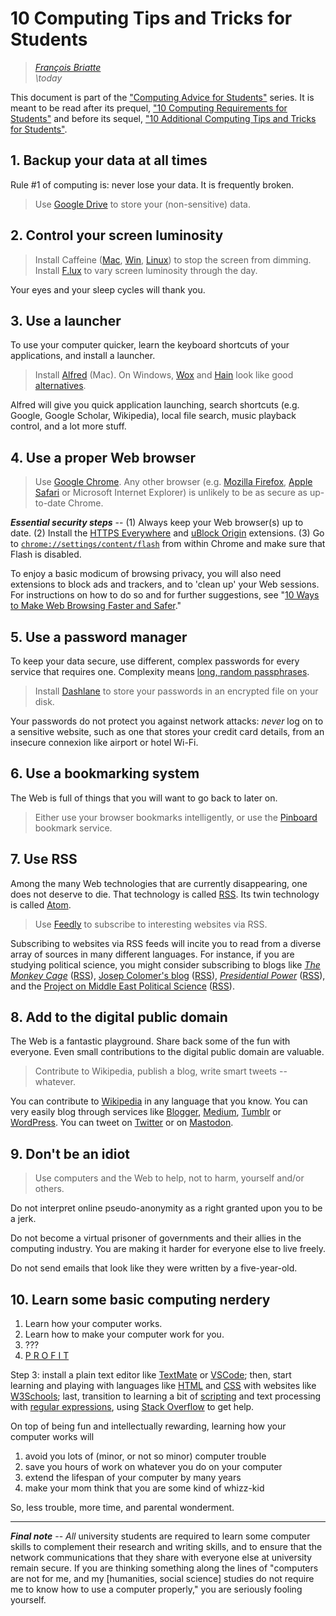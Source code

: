 # 10 Computing Tips and Tricks for Students

> _[François Briatte](mailto:f.briatte@gmail.com)_  
> _\today_

This document is part of the ["Computing Advice for Students"][computing] series. It is meant to be read after its prequel, ["10 Computing Requirements for Students"][student-requirements-pdf] and before its sequel, ["10 Additional Computing Tips and Tricks for Students"][computing-tricks-2-pdf].

[computing]: https://github.com/briatte/computing
[student-requirements-pdf]: https://github.com/briatte/computing/blob/master/01-student-requirements/student-requirements.pdf
[computing-tricks-2-pdf]: https://github.com/briatte/computing/blob/master/03-computing-tricks-2/computing-tricks-2.pdf

## 1. Backup your data at all times

Rule #1 of computing is: never lose your data. It is frequently broken.

> Use [Google Drive][google-drive] to store your (non-sensitive) data.

[google-drive]: https://www.google.com/drive/

## 2. Control your screen luminosity

> Install Caffeine ([Mac][caffeine-mac], [Win][caffeine-win], [Linux][caffeine-linux]) to stop the screen from dimming.  
> Install [F.lux][flux] to vary screen luminosity through the day.

[caffeine-mac]: http://lightheadsw.com/caffeine/
[caffeine-win]: http://www.zhornsoftware.co.uk/caffeine/index.html
[caffeine-linux]: https://github.com/kzar/caffeine
[flux]: https://justgetflux.com/

Your eyes and your sleep cycles will thank you.

## 3. Use a launcher

To use your computer quicker, learn the keyboard shortcuts of your applications, and install a launcher.

> Install [Alfred][alfred] (Mac).  On Windows, [Wox][wox] and [Hain][hain] look like good [alternatives][alfred-alternatives].

[alfred]: https://www.alfredapp.com/
[alfred-alternatives]: https://alternativeto.net/software/alfred/
[wox]: http://www.getwox.com/
[hain]: https://hainproject.github.io/hain/

Alfred will give you quick application launching, search shortcuts (e.g. Google, Google Scholar, Wikipedia), local file search, music playback control, and a lot more stuff.

## 4. Use a proper Web browser

> Use [Google Chrome][chrome]. Any other browser (e.g. [Mozilla Firefox][firefox], [Apple Safari][safari] or Microsoft Internet Explorer) is unlikely to be as secure as up-to-date Chrome.

___Essential security steps___ -- (1) Always keep your Web browser(s) up to date. (2) Install the [HTTPS Everywhere][https-everywhere] and [uBlock Origin][ublock-origin] extensions. (3) Go to [`chrome://settings/content/flash`](chrome://settings/content/flash) from within Chrome and make sure that Flash is disabled.

[chrome]: https://www.google.com/chrome/
[firefox]: https://www.mozilla.org/en-US/firefox/
[safari]: https://www.apple.com/safari/
[https-everywhere]: https://www.eff.org/https-everywhere
[ublock-origin]: https://github.com/gorhill/uBlock

To enjoy a basic modicum of browsing privacy, you will also need extensions to block ads and trackers, and to 'clean up' your Web sessions. For instructions on how to do so and for further suggestions, see "[10 Ways to Make Web Browsing Faster and Safer][web-browsers-pdf]."

[web-browsers-pdf]: https://github.com/briatte/computing/blob/master/05-web-browsers/web-browsers.pdf

## 5. Use a password manager

To keep your data secure, use different, complex passwords for every service that requires one. Complexity means [long, random passphrases][xkcd-passphrase].

> Install [Dashlane][dashlane] to store your passwords in an encrypted file on your disk.

[dashlane]: https://www.dashlane.com/
[xkcd-passphrase]: https://xkcd.com/936/

Your passwords do not protect you against network attacks: _never_ log on to a sensitive website, such as one that stores your credit card details, from an insecure connexion like airport or hotel Wi-Fi.

## 6. Use a bookmarking system

The Web is full of things that you will want to go back to later on.

> Either use your browser bookmarks intelligently, or use the  [Pinboard][pinboard] bookmark service.

[pinboard]: https://pinboard.in/

## 7. Use RSS

Among the many Web technologies that are currently disappearing, one does not deserve to die. That technology is called [RSS][rss]. Its twin technology is called [Atom][atom].

> Use [Feedly][feedly] to subscribe to interesting websites via RSS.

Subscribing to websites via RSS feeds will incite you to read from a diverse array of sources in many different languages. For instance, if you are studying political science, you might consider subscribing to blogs like _[The Monkey Cage][monkey-cage]_ ([RSS][monkey-cage-rss]), [Josep Colomer's blog][josep-colomer] ([RSS][josep-colomer-rss]), *[Presidential Power][presidential-power]* ([RSS][presidential-power-rss]), and the [Project on Middle East Political Science][pomeps] ([RSS][pomeps-rss]).

[rss]: https://en.wikipedia.org/wiki/RSS
[atom]: https://en.wikipedia.org/wiki/Atom_(standard)
[feedly]: https://feedly.com/
[monkey-cage]: https://www.washingtonpost.com/news/monkey-cage/
[monkey-cage-rss]: http://feeds.washingtonpost.com/rss/rss_monkey-cage
[josep-colomer]: https://jcolomer.blogspot.com/
[josep-colomer-rss]: https://jcolomer.blogspot.com/feeds/posts/default
[presidential-power]: http://presidential-power.com/
[presidential-power-rss]: http://presidential-power.com/?feed=rss2
[pomeps]: https://pomeps.org/
[pomeps-rss]: https://pomeps.org/feed/

## 8. Add to the digital public domain

The Web is a fantastic playground. Share back some of the fun with everyone. Even small contributions to the digital public domain are valuable.

> Contribute to Wikipedia, publish a blog, write smart tweets -- whatever.

You can contribute to [Wikipedia][wikipedia] in any language that you know. You can very easily blog through services like [Blogger][blogger], [Medium][medium], [Tumblr][tumblr] or [WordPress][wordpress]. You can tweet on [Twitter][twitter] or on [Mastodon][mastodon].

[wikipedia]: https://www.wikipedia.org/
[blogger]: https://www.blogger.com/
[medium]: https://medium.com/
[tumblr]: https://www.tumblr.com/
[wordpress]: https://wordpress.com/
[twitter]: https://twitter.com/
[mastodon]: https://mastodon.social/

## 9. Don't be an idiot

> Use computers and the Web to help, not to harm, yourself and/or others.

Do not interpret online pseudo-anonymity as a right granted upon you to be a jerk.

Do not become a virtual prisoner of governments and their allies in the computing industry. You are making it harder for everyone else to live freely.

Do not send emails that look like they were written by a five-year-old.

## 10. Learn some basic computing nerdery

1. Learn how your computer works.
2. Learn how to make your computer work for you.
3. ???
4. [P R O F I T](http://knowyourmeme.com/memes/profit)

Step 3: install a plain text editor like [TextMate][textmate] or [VSCode][vscode]; then, start learning and playing with languages like [HTML][html] and [CSS][css] with websites like [W3Schools][w3schools]; last, transition to learning a bit of [scripting][bash] and text processing with [regular expressions][regex], using [Stack Overflow][stack-overflow] to get help.

[textmate]: https://github.com/textmate/textmate
[vscode]: https://code.visualstudio.com/
[html]: https://en.wikipedia.org/wiki/HTML
[css]: https://en.wikipedia.org/wiki/CSS
[w3schools]: https://www.w3schools.com/
[bash]: http://shop.oreilly.com/product/0636920058304.do
[regex]: https://github.com/zeeshanu/learn-regex
[stack-overflow]: https://stackoverflow.com/

On top of being fun and intellectually rewarding, learning how your computer works will

1. avoid you lots of (minor, or not so minor) computer trouble
2. save you hours of work on whatever you do on your computer
3. extend the lifespan of your computer by many years
4. make your mom think that you are some kind of whizz-kid

So, less trouble, more time, and parental wonderment.

* * *

___Final note___ -- _All_ university students are required to learn some computer skills to complement their research and writing skills, and to ensure that the network communications that they share with everyone else at university remain secure. If you are thinking something along the lines of "computers are not for me, and my [humanities, social science] studies do not require me to know how to use a computer properly," you are seriously fooling yourself.
